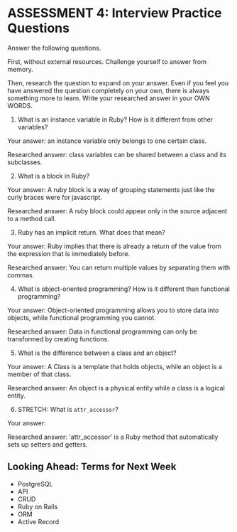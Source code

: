 # ASSESSMENT 4: Interview Practice Questions
Answer the following questions.

First, without external resources. Challenge yourself to answer from memory.

Then, research the question to expand on your answer. Even if you feel you have answered the question completely on your own, there is always something more to learn. Write your researched answer in your OWN WORDS.  

1. What is an instance variable in Ruby? How is it different from other variables?

  Your answer: an instance variable only belongs to one certain class.

  Researched answer: class variables can be shared between a class and its subclasses.



2. What is a block in Ruby?

  Your answer: A ruby block is a way of grouping statements just like the curly braces were for javascript.

  Researched answer: A ruby block could appear only in the source adjacent to a method call.



3. Ruby has an implicit return. What does that mean?

  Your answer: Ruby implies that there is already a return of the value from the expression that is immediately before.

  Researched answer: You can return multiple values by separating them with commas.



4. What is object-oriented programming? How is it different than functional programming?

  Your answer: Object-oriented programming allows you to store data into objects, while functional programming you cannot.

  Researched answer: Data in functional programming can only be transformed by creating functions.



5. What is the difference between a class and an object?

  Your answer: A Class is a template that holds objects, while an object is a member of that class.

  Researched answer: An object is a physical entity while a class is a logical entity.



6. STRETCH: What is `attr_accessor`?

  Your answer:

  Researched answer: 'attr_accessor' is a Ruby method that automatically sets up setters and getters.



## Looking Ahead: Terms for Next Week
- PostgreSQL
- API
- CRUD
- Ruby on Rails
- ORM
- Active Record
